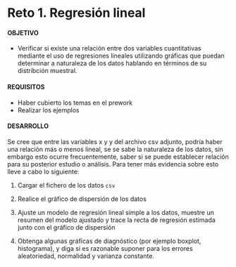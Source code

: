 # Reto 1. Regresión lineal 

#### OBJETIVO 

- Verificar si existe una relación entre dos variables cuantitativas mediante el uso de regresiones lineales utilizando gráficas que puedan determinar a naturaleza de los datos hablando en términos de su distribción muestral. 

#### REQUISITOS 

- Haber cubierto los temas en el prework
- Realizar los ejemplos

#### DESARROLLO

Se cree que entre las variables x y y del archivo csv adjunto, podría haber una relación más o menos lineal, se se sabe la naturaleza de los datos, sin embargo esto ocurre frecuentemente, saber si se puede establecer relación para su posterior estudio o análisis. Para tener más evidencia sobre esto lleve a cabo lo siguiente:

1. Cargar el fichero de los datos `csv`

2. Realice el gráfico de dispersión de los datos

3. Ajuste un modelo de regresión lineal simple a los datos, muestre un resumen del modelo ajustado y trace la recta de regresión estimada junto con el gráfico de dispersión

4. Obtenga algunas gráficas de diagnóstico (por ejemplo boxplot, histograma), y diga si es razonable suponer para los errores aleatoriedad, normalidad y varianza constante.

